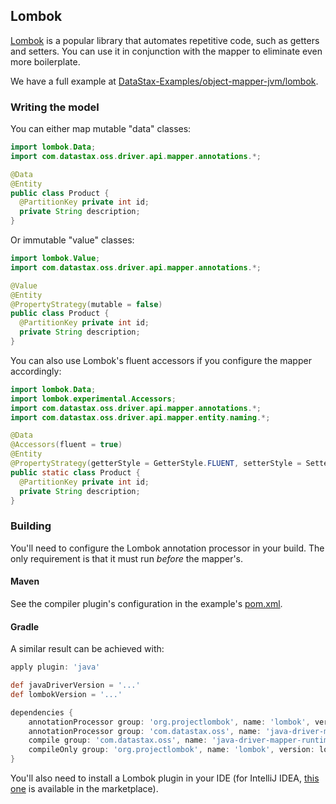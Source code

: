 <!--
Licensed to the Apache Software Foundation (ASF) under one
or more contributor license agreements.  See the NOTICE file
distributed with this work for additional information
regarding copyright ownership.  The ASF licenses this file
to you under the Apache License, Version 2.0 (the
"License"); you may not use this file except in compliance
with the License.  You may obtain a copy of the License at

  http://www.apache.org/licenses/LICENSE-2.0

Unless required by applicable law or agreed to in writing,
software distributed under the License is distributed on an
"AS IS" BASIS, WITHOUT WARRANTIES OR CONDITIONS OF ANY
KIND, either express or implied.  See the License for the
specific language governing permissions and limitations
under the License.
-->

## Lombok

[Lombok](https://projectlombok.org/) is a popular library that automates repetitive code, such as
getters and setters. You can use it in conjunction with the mapper to eliminate even more
boilerplate.

We have a full example at [DataStax-Examples/object-mapper-jvm/lombok].

### Writing the model

You can either map mutable "data" classes:

```java
import lombok.Data;
import com.datastax.oss.driver.api.mapper.annotations.*;

@Data
@Entity
public class Product {
  @PartitionKey private int id;
  private String description;
}
```

Or immutable "value" classes:

```java
import lombok.Value;
import com.datastax.oss.driver.api.mapper.annotations.*;

@Value
@Entity
@PropertyStrategy(mutable = false)
public class Product {
  @PartitionKey private int id;
  private String description;
}
```

You can also use Lombok's fluent accessors if you configure the mapper accordingly:

```java
import lombok.Data;
import lombok.experimental.Accessors;
import com.datastax.oss.driver.api.mapper.annotations.*;
import com.datastax.oss.driver.api.mapper.entity.naming.*;

@Data
@Accessors(fluent = true)
@Entity
@PropertyStrategy(getterStyle = GetterStyle.FLUENT, setterStyle = SetterStyle.FLUENT)
public static class Product {
  @PartitionKey private int id;
  private String description;
}
```

### Building

You'll need to configure the Lombok annotation processor in your build. The only requirement is that
it must run *before* the mapper's.

#### Maven

See the compiler plugin's configuration in the example's [pom.xml].

#### Gradle

A similar result can be achieved with:

```groovy
apply plugin: 'java'

def javaDriverVersion = '...'
def lombokVersion = '...'

dependencies {
    annotationProcessor group: 'org.projectlombok', name: 'lombok', version: lombokVersion
    annotationProcessor group: 'com.datastax.oss', name: 'java-driver-mapper-processor', version: javaDriverVersion
    compile group: 'com.datastax.oss', name: 'java-driver-mapper-runtime', version: javaDriverVersion
    compileOnly group: 'org.projectlombok', name: 'lombok', version: lombokVersion
}
```

You'll also need to install a Lombok plugin in your IDE (for IntelliJ IDEA, [this
one](https://plugins.jetbrains.com/plugin/6317-lombok) is available in the marketplace).


[DataStax-Examples/object-mapper-jvm/lombok]: https://github.com/DataStax-Examples/object-mapper-jvm/tree/master/lombok
[pom.xml]: https://github.com/DataStax-Examples/object-mapper-jvm/blob/master/lombok/pom.xml
